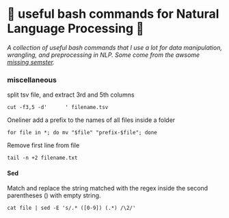 # :candy: useful bash commands for Natural Language Processing :candy:
*A collection of useful bash commands that I use a lot for data manipulation, wrangling, and preprocessing in NLP. Some come from the awsome [missing semster](https://missing.csail.mit.edu/2020/course-shell/).*


### miscellaneous
split tsv file, and extract 3rd and 5th columns
```
cut -f3,5 -d'      ' filename.tsv
```

Oneliner add a prefix to the names of all files inside a folder
```
for file in *; do mv "$file" "prefix-$file"; done 
```

Remove first line from file
```
tail -n +2 filename.txt
```


#### Sed 

Match and replace the string matched with the regex inside the second parentheses () with empty string.
```
cat file | sed -E 's/.* ([0-9]) (.*) /\2/'

```
